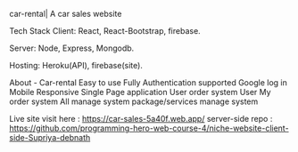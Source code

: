 car-rental| A car sales website

Tech Stack
Client: React, React-Bootstrap, firebase.

Server: Node, Express, Mongodb.

Hosting: Heroku(API), firebase(site).

About - Car-rental
Easy to use
Fully Authentication supported
Google log in
Mobile Responsive
Single Page application
User order system
User My order system
All manage system
package/services manage system

Live site visit  here : https://car-sales-5a40f.web.app/
server-side repo : https://github.com/programming-hero-web-course-4/niche-website-client-side-Supriya-debnath